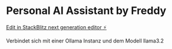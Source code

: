 # Personal AI Assistant by Freddy

[Edit in StackBlitz next generation editor ⚡️](https://stackblitz.com/~/github.com/freddy-schuetz/personal-ai-assistant)

Verbindet sich mit einer Ollama Instanz und dem Modell llama3.2
